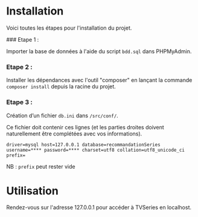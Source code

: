 # Installation

Voici toutes les étapes pour l'installation du projet.

### Etape 1 : 

Importer la base de données à l'aide du script `bdd.sql` dans PHPMyAdmin.

### Etape 2 : 

Installer les dépendances avec l'outil "composer" en lançant la commande `composer install` depuis la racine du projet.

### Etape 3 : 

Création d’un fichier `db.ini` dans `/src/conf/`.

Ce fichier doit contenir ces lignes (et les parties droites doivent naturellement être complétées avec vos informations).

`driver=mysql
host=127.0.0.1
database=recommandationSeries
username=****
password=****
charset=utf8
collation=utf8_unicode_ci
prefix=`

NB : `prefix` peut rester vide

# Utilisation

Rendez-vous sur l'adresse 127.0.0.1 pour accéder à TVSeries en localhost.